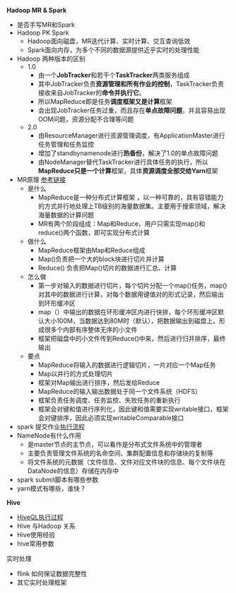 **Hadoop MR & Spark**

- 是否手写MR和Spark
- Hadoop PK Spark
  - Hadoop面向磁盘，MR迭代计算、实时计算、交互查询低效
  - Spark面向内存，为多个不同的数据源提供近乎实时的处理性能
- Hadoop 两种版本的区别
  - 1.0
    -  由一个**JobTracker**和若干个**TaskTracker**两类服务组成
    - 其中JobTracker负责**资源管理和所有作业的控制**，TaskTracker负责接收来自JobTracker的**命令并执行它**。
    - 所以MapReduce即是任务**调度框架又是计算**框架
    - 会出现JobTracker任务过重，而且存在**单点故障问题**，并且容易出现OOM问题，资源分配不合理等问题 
  - 2.0
    -  由ResourceManager进行资源管理调度，有ApplicationMaster进行任务管理和任务监控
    -  增加了standbynamenode进行**热备份**，解决了1.0的单点故障问题
    - 由NodeManager替代TaskTracker进行具体任务的执行，所以**MapReduce只是一个计算**框架，具体**资源调度全部交给Yarn**框架 
- MR原理 <a href = ' https://zhuanlan.zhihu.com/p/62135686 '>参考链接</a>
  - 是什么
    -  MapReduce是一种分布式计算框架 ，以一种可靠的，具有容错能力的方式并行地处理上TB级别的海量数据集。主要用于搜索领域，解决海量数据的计算问题
    -  MR有两个阶段组成：Map和Reduce，用户只需实现map()和reduce()两个函数，即可实现分布式计算
  - 做什么
    - MapReduce框架由Map和Reduce组成
    - Map()负责把一个大的block块进行切片并计算
    - Reduce() 负责把Map()切片的数据进行汇总、计算
  - 怎么做
    - 第一步对输入的数据进行切片，每个切片分配一个map()任务，map()对其中的数据进行计算，对每个数据用键值对的形式记录，然后输出到环形缓冲区
    - map（）中输出的数据在环形缓冲区内进行快排，每个环形缓冲区默认大小100M，当数据达到80M时（默认），把数据输出到磁盘上。形成很多个内部有序整体无序的小文件
    - 框架把磁盘中的小文件传到Reduce()中来，然后进行归并排序，最终输出
  - 要点
    - MapReduce将输入的数据进行逻辑切片，一片对应一个Map任务
    - Map以并行的方式处理切片
    - 框架对Map输出进行排序，然后发给Reduce
    - MapReduce的输入输出数据处于同一个文件系统（HDFS）
    - 框架负责任务调度、任务监控、失败任务的重新执行
    - 框架会对键和值进行序列化，因此键和值需要实现writable接口，框架会对键排序，因此必须实现writableComparable接口
- spark 提交作业[执行流程](https://www.cnblogs.com/frankdeng/p/9301485.html)
- NameNode有什么作用
  - 是master节点的主节点，可以看作是分布式文件系统中的管理者
  - 主要负责管理文件系统的名命空间、集群配置信息和存储块的复制等
  - 将文件系统的元数据（文件信息、文件对应文件块的信息、每个文件块在DataNode的信息）存储在内存中
- spark submit脚本有哪些参数
- yarn模式有哪些，谁快？

**Hive**

- [HiveQL执行过程](https://note.youdao.com/ynoteshare1/index.html?id=352829ceba3fe8181be1e10e714d1e72)
- Hive 与Hadoop 关系
- Hive使用经验
- hive常用参数

实时处理

- flink 如何保证数据完整性
- 其它实时处理框架